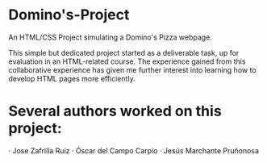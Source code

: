 # Domino's-Project
An HTML/CSS Project simulating a Domino's Pizza webpage.

This simple but dedicated project started as a deliverable task, up for evaluation in an HTML-related course. The experience gained from this collaborative experience has given me further interest into learning how to develop HTML pages more efficiently.

Several authors worked on this project:
=======================================
· Jose Zafrilla Ruiz
· Óscar del Campo Carpio
· Jesús Marchante Pruñonosa
